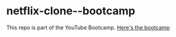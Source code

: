 # netflix-clone--bootcamp

This repo is part of the YouTube Bootcamp. 
[Here's the bootcamp](https://www.youtube.com/watch?v=Gy3gd2pB1Xc)
